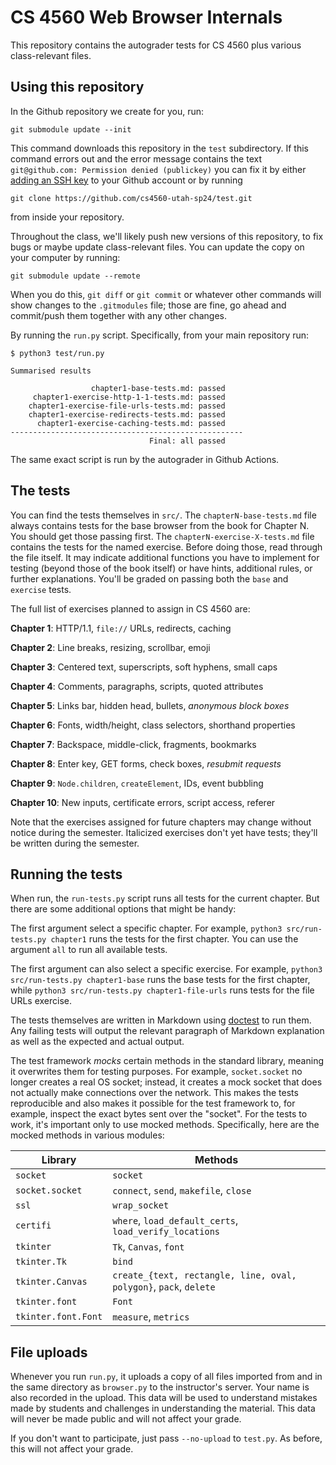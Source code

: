 CS 4560 Web Browser Internals
=============================

This repository contains the autograder tests for CS 4560 plus various
class-relevant files.

Using this repository
---------------------

In the Github repository we create for you, run:

	git submodule update --init

This command downloads this repository in the `test` subdirectory. If
this command errors out and the error message contains the text
`git@github.com: Permission denied (publickey)` you can fix it by
either [adding an SSH key][ssh-key] to your Github account or by
running

[ssh-key]: https://docs.github.com/en/authentication/connecting-to-github-with-ssh/adding-a-new-ssh-key-to-your-github-account

	git clone https://github.com/cs4560-utah-sp24/test.git

from inside your repository.

Throughout the class, we'll likely push new versions of this
repository, to fix bugs or maybe update class-relevant files. You can
update the copy on your computer by running:

	git submodule update --remote
	
When you do this, `git diff` or `git commit` or whatever other
commands will show changes to the `.gitmodules` file; those are fine,
go ahead and commit/push them together with any other changes.

By running the `run.py` script. Specifically, from your main
repository run:

    $ python3 test/run.py
    
    Summarised results

                      chapter1-base-tests.md: passed
         chapter1-exercise-http-1-1-tests.md: passed
        chapter1-exercise-file-urls-tests.md: passed
        chapter1-exercise-redirects-tests.md: passed
          chapter1-exercise-caching-tests.md: passed
    ----------------------------------------------------
                                   Final: all passed

The same exact script is run by the autograder in Github Actions.

The tests
---------

You can find the tests themselves in `src/`. The
`chapterN-base-tests.md` file always contains tests for the base
browser from the book for Chapter N. You should get those passing
first. The `chapterN-exercise-X-tests.md` file contains the tests for
the named exercise. Before doing those, read through the file itself.
It may indicate additional functions you have to implement for testing
(beyond those of the book itself) or have hints, additional rules, or
further explanations. You'll be graded on passing both the `base` and
`exercise` tests.

The full list of exercises planned to assign in CS 4560 are:

**Chapter 1**: HTTP/1.1, `file://` URLs, redirects, caching

**Chapter 2**: Line breaks, resizing, scrollbar, emoji

**Chapter 3**: Centered text, superscripts, soft hyphens, small caps

**Chapter 4**: Comments, paragraphs, scripts, quoted attributes

**Chapter 5**: Links bar, hidden head, bullets, *anonymous block boxes*

**Chapter 6**: Fonts, width/height, class selectors, shorthand properties

**Chapter 7**: Backspace, middle-click, fragments, bookmarks

**Chapter 8**: Enter key, GET forms, check boxes, *resubmit requests*

**Chapter 9**: `Node.children`, `createElement`, IDs, event bubbling

**Chapter 10**: New inputs, certificate errors, script access, referer

Note that the exercises assigned for future chapters may change
without notice during the semester. Italicized exercises don't yet
have tests; they'll be written during the semester.

Running the tests
-----------------

When run, the `run-tests.py` script runs all tests for the current
chapter. But there are some additional options that might be handy:

The first argument select a specific chapter. For example, `python3
src/run-tests.py chapter1` runs the tests for the first chapter. You
can use the argument `all` to run all available tests.

The first argument can also select a specific exercise. For example,
`python3 src/run-tests.py chapter1-base` runs the base tests for the
first chapter, while `python3 src/run-tests.py chapter1-file-urls`
runs tests for the file URLs exercise.

The tests themselves are written in Markdown using [doctest][doctest]
to run them. Any failing tests will output the relevant paragraph of
Markdown explanation as well as the expected and actual output.

[doctest]: https://docs.python.org/3/library/doctest.html

The test framework _mocks_ certain methods in the standard library,
meaning it overwrites them for testing purposes. For example,
`socket.socket` no longer creates a real OS socket; instead, it
creates a mock socket that does not actually make connections over the
network. This makes the tests reproducible and also makes it possible
for the test framework to, for example, inspect the exact bytes sent
over the "socket". For the tests to work, it's important only to use
mocked methods. Specifically, here are the mocked methods in various
modules:

| Library             | Methods                                                           |
|---------------------|-------------------------------------------------------------------|
| `socket`            | `socket`                                                          |
| `socket.socket`     | `connect`, `send`, `makefile`, `close`                            |
| `ssl`               | `wrap_socket`                                                     |
| `certifi`           | `where`, `load_default_certs`, `load_verify_locations`            |
| `tkinter`           | `Tk`, `Canvas`, `font`                                            |
| `tkinter.Tk`        | `bind`                                                            |
| `tkinter.Canvas`    | `create_{text, rectangle, line, oval, polygon}`, `pack`, `delete` |
| `tkinter.font`      | `Font`                                                            |
| `tkinter.font.Font` | `measure`, `metrics`                                              |

File uploads
------------

Whenever you run `run.py`, it uploads a copy of all files imported
from and in the same directory as `browser.py` to the instructor's
server. Your name is also recorded in the upload. This data will be
used to understand mistakes made by students and challenges in
understanding the material. This data will never be made public and
will not affect your grade.

If you don't want to participate, just pass `--no-upload` to
`test.py`. As before, this will not affect your grade.
